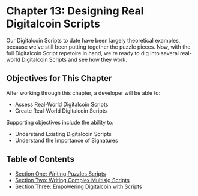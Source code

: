 # Chapter 13: Designing Real Digitalcoin Scripts

Our Digitalcoin Scripts to date have been largely theoretical examples, because we've still been putting together the puzzle pieces. Now, with the full Digitalcoin Script repetoire in hand, we're ready to dig into several real-world Digitalcoin Scripts and see how they work.

## Objectives for This Chapter

After working through this chapter, a developer will be able to:

   * Assess Real-World Digitalcoin Scripts
   * Create Real-World Digitalcoin Scripts
   
Supporting objectives include the ability to:

   * Understand Existing Digitalcoin Scripts
   * Understand the Importance of Signatures

## Table of Contents

  * [Section One: Writing Puzzles Scripts](13_1_Writing_Puzzle_Scripts.md)
  * [Section Two: Writing Complex Multisig Scripts](13_2_Writing_Complex_Multisig_Scripts.md) 
  * [Section Three: Empowering Digitalcoin with Scripts](13_3_Empowering_Digitalcoin_with_Scripts.md)
